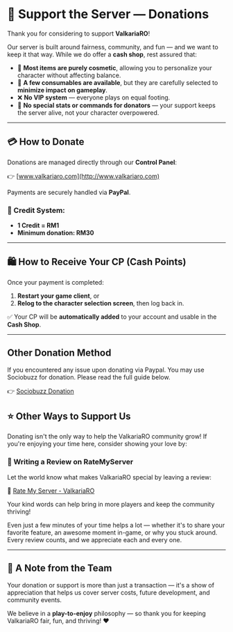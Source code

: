 # 💖 Support the Server — Donations

Thank you for considering to support **ValkariaRO**!

Our server is built around fairness, community, and fun — and we want to keep it that way. While we do offer a **cash shop**, rest assured that:

- 🧥 **Most items are purely cosmetic**, allowing you to personalize your character without affecting balance.
- 🍬 **A few consumables are available**, but they are carefully selected to **minimize impact on gameplay**.
- ❌ **No VIP system** — everyone plays on equal footing.
- 💪 **No special stats or commands for donators** — your support keeps the server alive, not your character overpowered.

---

## 💳 How to Donate

Donations are managed directly through our **Control Panel**:

👉 [www.valkariaro.com](http://www.valkariaro.com)

Payments are securely handled via **PayPal**.

### 📌 Credit System:

- **1 Credit = RM1**
- **Minimum donation: RM30**

---

## 🛍️ How to Receive Your CP (Cash Points)

Once your payment is completed:

1. **Restart your game client**, or  
2. **Relog to the character selection screen**, then log back in.

✅ Your CP will be **automatically added** to your account and usable in the **Cash Shop**.

---

## Other Donation Method

If you encountered any issue upon donating via Paypal. You may use Sociobuzz for donation. Please read the full guide below.

👉 [Sociobuzz Donation](donate/sbuzz.md)

## ⭐ Other Ways to Support Us

Donating isn't the only way to help the ValkariaRO community grow! If you're enjoying your time here, consider showing your love by:

### 📝 Writing a Review on RateMyServer

Let the world know what makes ValkariaRO special by leaving a review:

🔗 [Rate My Server - ValkariaRO](https://ratemyserver.net/index.php?page=detailedlistserver&serid=22935&itv=6&url_sname=ValkariaRO)

Your kind words can help bring in more players and keep the community thriving!

Even just a few minutes of your time helps a lot — whether it's to share your favorite feature, an awesome moment in-game, or why you stuck around. Every review counts, and we appreciate each and every one.

---

## 💬 A Note from the Team

Your donation or support is more than just a transaction — it's a show of appreciation that helps us cover server costs, future development, and community events.

We believe in a **play-to-enjoy** philosophy — so thank you for keeping ValkariaRO fair, fun, and thriving! ❤️
